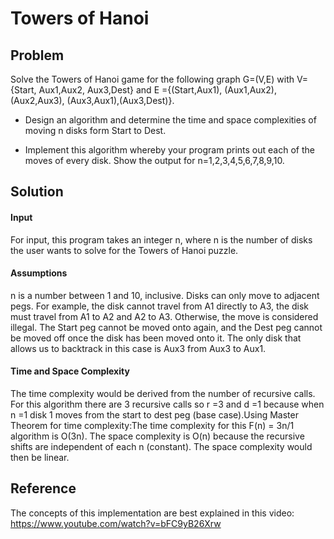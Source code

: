 # Towers of Hanoi 

## Problem
Solve the Towers of Hanoi game for the following graph G=(V,E) with V={Start, Aux1,Aux2, Aux3,Dest} 
and E ={(Start,Aux1), (Aux1,Aux2), (Aux2,Aux3), (Aux3,Aux1),(Aux3,Dest)}.

* Design an algorithm and determine the time and space complexities of moving n disks form Start to Dest.

* Implement this algorithm whereby your program prints out each of the moves of every disk. Show the output for n=1,2,3,4,5,6,7,8,9,10.

## Solution

#### Input
For input, this program takes an integer n, where n is the number of disks the user wants to solve for the Towers of Hanoi puzzle.

#### Assumptions
n is a number between 1 and 10, inclusive. Disks can only move to adjacent pegs. For example, the disk cannot travel from A1 directly to A3, the disk must travel from A1 to A2 and A2 to A3. Otherwise, the move is considered illegal. The Start peg cannot be moved onto again, and the Dest peg cannot be moved off once the disk has been moved onto it. The only disk that allows us to backtrack in this case is Aux3 from Aux3 to Aux1.
#### Time and Space Complexity
The time complexity would be derived from the number of recursive calls. For this algorithm there are 3 recursive calls so r =3 and d =1 because when n =1 disk 1 moves from the start to dest peg (base case).Using Master Theorem for time complexity:The time complexity for this F(n) = 3n/1 algorithm is O(3n).
The space complexity is O(n) because the recursive shifts are independent of each n (constant). The space complexity would then be linear.
 
## Reference 
The concepts of this implementation are best explained in this video:
https://www.youtube.com/watch?v=bFC9yB26Xrw
